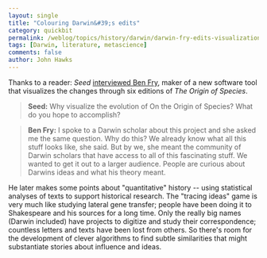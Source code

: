```yaml
---
layout: single 
title: "Colouring Darwin&#39;s edits" 
category: quickbit
permalink: /weblog/topics/history/darwin/darwin-fry-edits-visualization-seed-2009.html
tags: [Darwin, literature, metascience] 
comments: false 
author: John Hawks 
---
```


Thanks to a reader: <i>Seed</i> <a href="http://seedmagazine.com/content/article/the_evolution_of_evolution/">interviewed Ben Fry</a>, maker of a new software tool that visualizes the changes through six editions of <i>The Origin of Species</i>. 

<blockquote><b>Seed:</b> Why visualize the evolution of On the Origin of Species? What do you hope to accomplish?</blockquote>

<blockquote><b>Ben Fry:</b> I spoke to a Darwin scholar about this project and she asked me the same question. Why do this? We already know what all this stuff looks like, she said. But by we, she meant the community of Darwin scholars that have access to all of this fascinating stuff. We wanted to get it out to a larger audience. People are curious about Darwins ideas and what his theory meant.</blockquote>

He later makes some points about "quantitative" history -- using statistical analyses of texts to support historical research. The "tracing ideas" game is very much like studying lateral gene transfer; people have been doing it to Shakespeare and his sources for a long time. Only the really big names (Darwin included) have projects to digitize and study their correspondence; countless letters and texts have been lost from others. So there's room for the development of clever algorithms to find subtle similarities that might substantiate stories about influence and ideas. 

